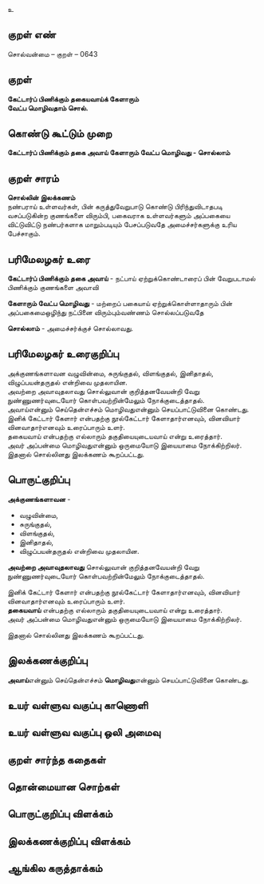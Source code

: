 உ

## குறள் எண் 

சொல்வன்மை  – குறள் – 0643  

## குறள் 

**கேட்டார்ப் பிணிக்கும் தகையவாய்க் கேளாரும்  
வேட்ப மொழிவதாம் சொல்.**  

## கொண்டு கூட்டும் முறை

**கேட்டார்ப் பிணிக்கும் தகை அவாய் கேளாரும் வேட்ப மொழிவது - சொல்லாம்**

## குறள் சாரம் 

**சொல்லின் இலக்கணம்**  
நண்பராய் உள்ளவர்கள், பின் கருத்துவேறுபாடு கொண்டு பிரிந்துவிடாதபடி வசப்படுகின்ற குணங்களை விரும்பி, பகைவராக உள்ளவர்களும் அப்பகையை விட்டுவிட்டு நண்பர்களாக மாறும்படியும் பேசப்படுவதே அமைச்சர்களுக்கு உரிய பேச்சாகும்.  

## பரிமேலழகர் உரை

**கேட்டார்ப் பிணிக்கும் தகை அவாய்** - நட்பாய் ஏற்றுக்கொண்டாரைப் பின் வேறுபடாமல் பிணிக்கும் குணங்களை அவாவி  

**கேளாரும் வேட்ப மொழிவது** - மற்றைப் பகையாய் ஏற்றுக்கொள்ளாதாரும் பின் அப்பகைமைஒழிந்து நட்பினை விரும்பும்வண்ணம் சொல்லப்படுவதே  

**சொல்லாம்** - அமைச்சர்க்குச் சொல்லாவது.  

## பரிமேலழகர் உரைகுறிப்பு   

அக்குணங்களாவன வழுவின்மை, சுருங்குதல், விளங்குதல், இனிதாதல், விழுப்பயன்தருதல் என்றிவை முதலாயின.  
அவற்றை அவாவுதலாவது சொல்லுவான் குறித்தனவேயன்றி வேறு நுண்ணுணர்வுடையோர் கொள்பவற்றின்மேலும் நோக்குடைத்தாதல்.   
அவாய்என்னும் செய்தென்எச்சம் மொழிவதுஎன்னும் செயப்பாட்டுவினை கொண்டது.  
இனிக் கேட்டார் கேளார் என்பதற்கு நூல்கேட்டார் கேளாதார்எனவும், வினவியார் வினவாதார்எனவும் உரைப்பாரும் உளர்.  
தகையவாய் என்பதற்கு எல்லாரும் தகுதியையுடையவாய் என்று உரைத்தார்.  
அவர் அப்பன்மை மொழிவதுஎன்னும் ஒருமையோடு இயையாமை நோக்கிற்றிலர்.  
இதனால் சொல்லினது இலக்கணம் கூறப்பட்டது.   

## பொருட்குறிப்பு 

**அக்குணங்களாவன** -  
* வழுவின்மை,  
* சுருங்குதல்,  
* விளங்குதல்,  
* இனிதாதல்,  
* விழுப்பயன்தருதல் என்றிவை முதலாயின.  

**அவற்றை அவாவுதலாவது** சொல்லுவான் குறித்தனவேயன்றி வேறு நுண்ணுணர்வுடையோர் கொள்பவற்றின்மேலும் நோக்குடைத்தாதல்.   

இனிக் கேட்டார் கேளார் என்பதற்கு நூல்கேட்டார் கேளாதார்எனவும், வினவியார் வினவாதார்எனவும் உரைப்பாரும் உளர்.  
**தகையவாய்** என்பதற்கு எல்லாரும் தகுதியையுடையவாய் என்று உரைத்தார்.  
அவர் அப்பன்மை மொழிவதுஎன்னும் ஒருமையோடு இயையாமை நோக்கிற்றிலர்.  

இதனால் சொல்லினது இலக்கணம் கூறப்பட்டது.     

## இலக்கணக்குறிப்பு  

**அவாய்**என்னும் செய்தென்எச்சம் **மொழிவது**என்னும் செயப்பாட்டுவினை கொண்டது.   

## உயர் வள்ளுவ வகுப்பு காணொளி


## உயர் வள்ளுவ வகுப்பு ஒலி அமைவு 

 
## குறள் சார்ந்த கதைகள் 


## தொன்மையான சொற்கள்


## பொருட்குறிப்பு விளக்கம்


## இலக்கணக்குறிப்பு விளக்கம்


## ஆங்கில கருத்தாக்கம் 


